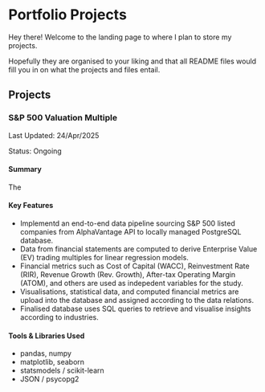 # Portfolio Projects

Hey there! Welcome to the landing page to where I plan to store my projects. 

Hopefully they are organised to your liking and that all README files would fill you in on what the projects and files entail.


## Projects

### S&P 500 Valuation Multiple

Last Updated: 24/Apr/2025 

Status: Ongoing

#### Summary
The 


#### Key Features

- Implementd an end-to-end data pipeline sourcing S&P 500 listed companies from AlphaVantage API to locally managed PostgreSQL database.
- Data from financial statements are computed to derive Enterprise Value (EV) trading multiples for linear regression models.
- Financial metrics such as Cost of Capital (WACC), Reinvestment Rate (RIR), Revenue Growth (Rev. Growth), After-tax Operating Margin (ATOM), and others are used as indepedent variables for the study.
- Visualisations, statistical data, and computed financial metrics are upload into the database and assigned according to the data relations.
- Finalised database uses SQL queries to retrieve and visualise insights according to industries.

#### Tools & Libraries Used
- pandas, numpy
- matplotlib, seaborn
- statsmodels / scikit-learn
- JSON / psycopg2

